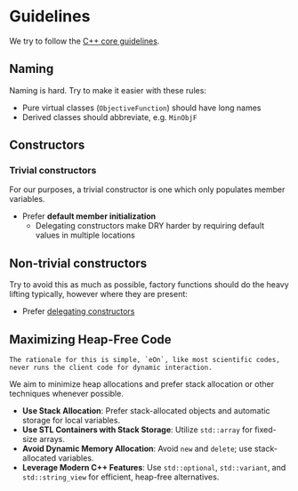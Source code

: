 # Guidelines

We try to follow the [C++ core
guidelines](https://isocpp.github.io/CppCoreGuidelines/CppCoreGuidelines).

## Naming

Naming is hard. Try to make it easier with these rules:

- Pure virtual classes (`ObjectiveFunction`) should have long names
- Derived classes should abbreviate, e.g. `MinObjF`

## Constructors

### Trivial constructors

For our purposes, a trivial constructor is one which only populates member
variables.

- Prefer **default member initialization**
  - Delegating constructors make DRY harder by requiring default values in
    multiple locations

## Non-trivial constructors

Try to avoid this as much as possible, factory functions should do the heavy
lifting typically, however where they are present:

- Prefer [delegating constructors](https://learn.microsoft.com/en-us/cpp/cpp/delegating-constructors?view=msvc-170)

## Maximizing Heap-Free Code

```{note}
The rationale for this is simple, `eOn`, like most scientific codes, never runs the client code for dynamic interaction.
```

We aim to minimize heap allocations and prefer stack allocation or other
techniques whenever possible.

- **Use Stack Allocation**: Prefer stack-allocated objects and automatic storage
  for local variables.
- **Use STL Containers with Stack Storage**: Utilize `std::array` for fixed-size
  arrays.
- **Avoid Dynamic Memory Allocation**: Avoid `new` and `delete`; use
  stack-allocated variables.
- **Leverage Modern C++ Features**: Use `std::optional`, `std::variant`, and
  `std::string_view` for efficient, heap-free alternatives.
